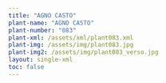 ```yaml
---
title: "AGNO CASTO"
plant-name: "AGNO CASTO"
plant-number: "083"
plant-xml: /assets/xml/plant083.xml
plant-img: /assets/img/plant083.jpg
plant-img2: /assets/img/plant083_verso.jpg
layout: single-xml
toc: false
---
```


